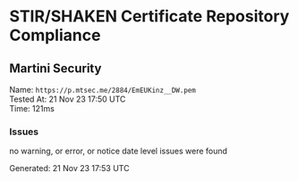 # STIR/SHAKEN Certificate Repository Compliance

## Martini Security

Name: `https://p.mtsec.me/2884/EmEUKinz__DW.pem`\
Tested At: 21 Nov 23 17:50 UTC\
Time: 121ms

### Issues

no warning, or error, or notice date level issues were found

Generated: 21 Nov 23 17:53 UTC